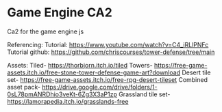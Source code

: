 # Game Engine CA2
 Ca2 for the game engine js

Referencing:
Tutorial: https://www.youtube.com/watch?v=C4_iRLlPNFc
Tutorial github: https://github.com/chriscourses/tower-defense/tree/main

Assets:
Tiled- https://thorbjorn.itch.io/tiled
Towers- https://free-game-assets.itch.io/free-stone-tower-defense-game-art?download
Desert tile set- https://free-game-assets.itch.io/free-rpg-desert-tileset
Combined asset pack- https://drive.google.com/drive/folders/1-0sL78pmANRDhio3veKt-6Zg3X3aP1zp
Grassland tile set- https://lamorapedia.itch.io/grasslands-free